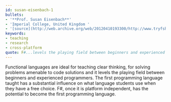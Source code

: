 ```yaml
---
id: susan-eisenbach-1
bullets:
- '**Prof. Susan Eisenbach**'
- 'Imperial College, United Kingdom '
- '[source](http://web.archive.org/web/20120410193300/http://www.tryfsharp.org/Experts.aspx), [permalink](#susan-eisenbach-1)'
keywords:
- teaching
- research
- cross-platform
quote: F#...levels the playing field between beginners and experienced programmers.
---
```

Functional languages are ideal for teaching clear thinking, for solving problems 
amenable to code solutions and it levels the playing field between beginners and 
experienced programmers. The first programming language taught has a substantial 
influence on what language students use when they have a free choice. F#, once it 
is platform independent, has the potential to become the first programming language. 

    